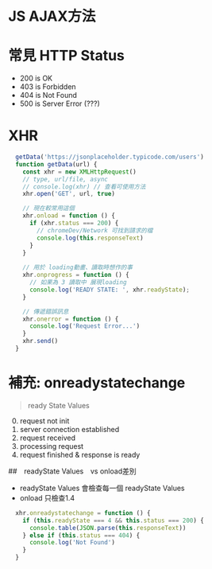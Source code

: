 # JS AJAX方法

# 常見 HTTP Status
* 200 is OK
* 403 is Forbidden
* 404 is Not Found
* 500 is Server Error (???)

# XHR
```js
  getData('https://jsonplaceholder.typicode.com/users')
  function getData(url) {
    const xhr = new XMLHttpRequest()
    // type, url/file, async
    // console.log(xhr) // 查看可使用方法
    xhr.open('GET', url, true)

    // 現在較常用這個
    xhr.onload = function () {
      if (xhr.status === 200) {
        // chromeDev/Network 可找到請求的檔
        console.log(this.responseText)
      }
    }
    
    // 用於 loading動畫、讀取時想作的事
    xhr.onprogress = function () {
      // 如果為 3 讀取中 展現loading
      console.log('READY STATE: ', xhr.readyState);
    }

    // 傳遞錯誤訊息
    xhr.onerror = function () {
      console.log('Request Error...')
    }
    xhr.send()
  }
```

# 補充: onreadystatechange
> ready State Values
0. request not init
1. server connection established
2. request received
3. processing request
4. request finished & response is ready

##　readyState Values　vs onload差別
* readyState Values 會檢查每一個 readyState Values
* onload 只檢查1.4

```js
  xhr.onreadystatechange = function () {
    if (this.readyState === 4 && this.status === 200) {
      console.table(JSON.parse(this.responseText))
    } else if (this.status === 404) {
      console.log('Not Found')
    }
  }
```